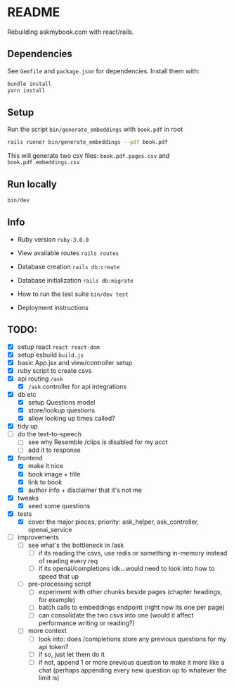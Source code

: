 # README

Rebuilding askmybook.com with react/rails.

## Dependencies
See `Gemfile` and `package.json` for dependencies. Install them with:
```sh
bundle install
yarn install
```

## Setup
Run the script `bin/generate_embeddings` with `book.pdf` in root
```sh
rails runner bin/generate_embeddings --pdf book.pdf
```
This will generate two csv files: `book.pdf.pages.csv` and `book.pdf.embeddings.csv`

## Run locally
```sh
bin/dev
```

## Info
* Ruby version
`ruby-3.0.0`

* View available routes
`rails routes`

* Database creation
`rails db:create`

* Database initialization
`rails db:migrate`

* How to run the test suite
`bin/dev test`

* Deployment instructions

## TODO:
- [x] setup react `react react-dom`
- [x] setup esbuild `build.js`
- [x] basic App.jsx and view/controller setup
- [x] ruby script to create csvs
- [x] api routing `/ask`
    - [x] `/ask` controller for api integrations
- [x] db etc
    - [x] setup Questions model
    - [x] store/lookup questions
    - [x] allow looking up times called?
- [x] tidy up
- [ ] do the text-to-speech
    - [ ] see why Resemble /clips is disabled for my acct
    - [ ] add it to response
- [x] frontend
    - [x] make it nice
    - [x] book image + title
    - [x] link to book
    - [x] author info + disclaimer that it's not me
- [x] tweaks
    - [x] seed some questions
- [x] tests
    - [x] cover the major pieces, priority: ask_helper, ask_controller, openai_service
- [ ] improvements
    - [ ] see what's the bottleneck in /ask
        - [ ] if its reading the csvs, use redis or something in-memory instead of reading every req
        - [ ] if its openai/completions idk...would need to look into how to speed that up
    - [ ] pre-processing script
        - [ ] experiment with other chunks beside pages (chapter headings, for example)
        - [ ] batch calls to embeddings endpoint (right now its one per page)
        - [ ] can consolidate the two csvs into one (would it affect performance writing or reading?)
    - [ ] more context
        - [ ] look into: does /completions store any previous questions for my api token?
        - [ ] if so, just let them do it
        - [ ] if not, append 1 or more previous question to make it more like a chat (perhaps appending every new question up to whatever the limit is)
